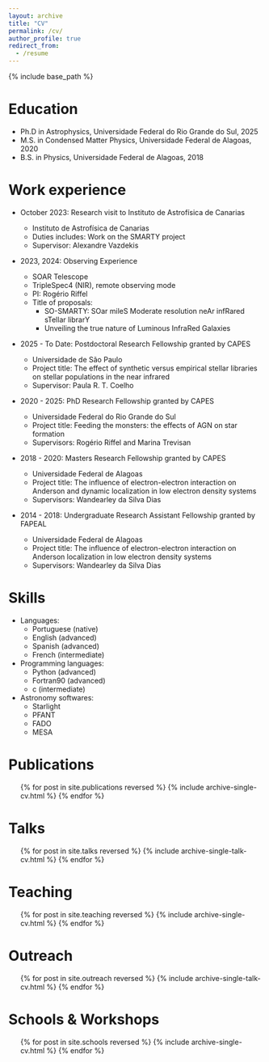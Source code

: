 ```yaml
---
layout: archive
title: "CV"
permalink: /cv/
author_profile: true
redirect_from:
  - /resume
---
```


{% include base_path %}

Education
======
* Ph.D in Astrophysics, Universidade Federal do Rio Grande do Sul, 2025
* M.S. in Condensed Matter Physics, Universidade Federal de Alagoas, 2020
* B.S. in Physics, Universidade Federal de Alagoas, 2018

Work experience
======
* October 2023: Research visit to Instituto de Astrofísica de Canarias
  * Instituto de Astrofísica de Canarias
  * Duties includes: Work on the SMARTY project
  * Supervisor: Alexandre Vazdekis

* 2023, 2024: Observing Experience
  * SOAR Telescope
  * TripleSpec4 (NIR), remote observing mode
  * PI: Rogério Riffel
  * Title of proposals:
    * SO-SMARTY: SOar mileS Moderate resolution neAr infRared sTellar librarY
    * Unveiling the true nature of Luminous InfraRed Galaxies
   
* 2025 - To Date: Postdoctoral Research Fellowship granted by CAPES
  * Universidade de São Paulo
  * Project title: The effect of synthetic versus empirical stellar libraries on stellar populations in the near infrared
  * Supervisor: Paula R. T. Coelho

* 2020 - 2025: PhD Research Fellowship granted by CAPES
  * Universidade Federal do Rio Grande do Sul
  * Project title: Feeding the monsters: the effects of AGN on star formation
  * Supervisors: Rogério Riffel and Marina Trevisan

* 2018 - 2020: Masters Research Fellowship granted by CAPES
  * Universidade Federal de Alagoas
  * Project title: The influence of electron-electron interaction on Anderson and dynamic localization in low electron density systems
  * Supervisors: Wandearley da Silva Dias

* 2014 - 2018: Undergraduate Research Assistant Fellowship granted by FAPEAL
  * Universidade Federal de Alagoas
  * Project title: The influence of electron-electron interaction on Anderson localization in low electron density systems
  * Supervisors: Wandearley da Silva Dias
  
Skills
======
* Languages:
  * Portuguese (native)
  * English (advanced)
  * Spanish (advanced)
  * French (intermediate)
* Programming languages:
  * Python (advanced)
  * Fortran90 (advanced)
  * c (intermediate)
* Astronomy softwares:
  * Starlight
  * PFANT
  * FADO
  * MESA

Publications
======
  <ul>{% for post in site.publications reversed %}
    {% include archive-single-cv.html %}
  {% endfor %}</ul>
  
Talks
======
  <ul>{% for post in site.talks reversed %}
    {% include archive-single-talk-cv.html  %}
  {% endfor %}</ul>
  
Teaching
======
  <ul>{% for post in site.teaching reversed %}
    {% include archive-single-cv.html %}
  {% endfor %}</ul>
  
Outreach
======
  <ul>{% for post in site.outreach reversed %}
    {% include archive-single-talk-cv.html  %}
  {% endfor %}</ul>

Schools & Workshops
======
  <ul>{% for post in site.schools reversed %}
    {% include archive-single-cv.html %}
  {% endfor %}</ul>
